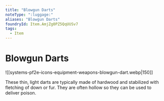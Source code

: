 ```yaml
---
title: "Blowgun Darts"
noteType: ":luggage:"
aliases: "Blowgun Darts"
foundryId: Item.AmjZg0PZ5QqUUSv7
tags:
  - Item
---
```


# Blowgun Darts
![[systems-pf2e-icons-equipment-weapons-blowgun-dart.webp|150]]

These thin, light darts are typically made of hardwood and stabilized with fletching of down or fur. They are often hollow so they can be used to deliver poison.
